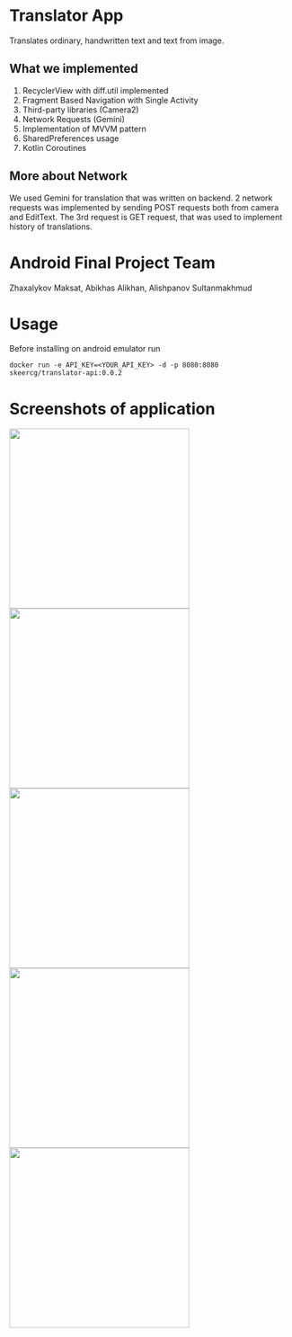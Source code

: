 # Translator App

Translates ordinary, handwritten text and text from image.

## What we implemented

1. RecyclerView with diff.util implemented
2. Fragment Based Navigation with Single Activity
3. Third-party libraries (Camera2)
4. Network Requests (Gemini)
5. Implementation of MVVM pattern
6. SharedPreferences usage
7. Kotlin Coroutines

## More about Network

We used Gemini for translation that was written on backend. 
2 network requests was implemented by sending POST requests both from camera and EditText.
The 3rd request is GET request, that was used to implement history of translations.

# Android Final Project Team

Zhaxalykov Maksat, Abikhas Alikhan, Alishpanov Sultanmakhmud

# Usage

Before installing on android emulator run
``` 
docker run -e API_KEY=<YOUR_API_KEY> -d -p 8080:8080 skeercg/translator-api:0.0.2
```

# Screenshots of application

<p float="left">
  <img src="screenshots/1.png" width="320" />
  <img src="screenshots/2.png" width="320" /> 
  <img src="screenshots/3.png" width="320" />
  <img src="screenshots/4.png" width="320" />
  <img src="screenshots/5.png" width="320" />
</p>
